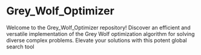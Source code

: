 # Grey_Wolf_Optimizer
Welcome to the Grey_Wolf_Optimizer repository! Discover an efficient and versatile implementation of the Grey Wolf optimization algorithm for solving diverse complex problems. Elevate your solutions with this potent global search tool
